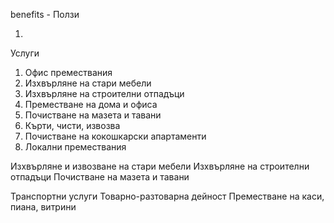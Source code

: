 benefits -
Ползи

1.

Услуги

1. Офис премествания
2. Изхвърляне на стари мебели
3. Изхвърляне на строителни отпадъци
4. Преместване на дома и офиса
5. Почистване на мазета и тавани
6. Кърти, чисти, извозва
7. Почистване на кокошкарски апартаменти
8. Локални премествания


Изхвърляне и извозване на стари мебели 
Изхвърляне на строителни отпадъци
Почистване на мазета и тавани



Транспортни услуги
Товарно-разтоварна дейност
Преместване на каси, пиана, витрини
